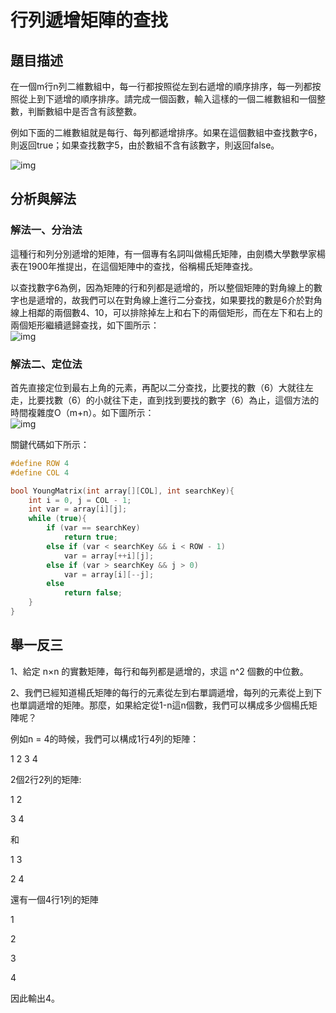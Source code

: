 # 行列遞增矩陣的查找

## 題目描述
在一個m行n列二維數組中，每一行都按照從左到右遞增的順序排序，每一列都按照從上到下遞增的順序排序。請完成一個函數，輸入這樣的一個二維數組和一個整數，判斷數組中是否含有該整數。

例如下面的二維數組就是每行、每列都遞增排序。如果在這個數組中查找數字6，則返回true；如果查找數字5，由於數組不含有該數字，則返回false。

![img](../images/23~24/23.1.gif)


## 分析與解法
### 解法一、分治法

這種行和列分別遞增的矩陣，有一個專有名詞叫做楊氏矩陣，由劍橋大學數學家楊表在1900年推提出，在這個矩陣中的查找，俗稱楊氏矩陣查找。

以查找數字6為例，因為矩陣的行和列都是遞增的，所以整個矩陣的對角線上的數字也是遞增的，故我們可以在對角線上進行二分查找，如果要找的數是6介於對角線上相鄰的兩個數4、10，可以排除掉左上和右下的兩個矩形，而在左下和右上的兩個矩形繼續遞歸查找，如下圖所示：  
![img](../images/23~24/23.2.gif)

### 解法二、定位法
首先直接定位到最右上角的元素，再配以二分查找，比要找的數（6）大就往左走，比要找數（6）的小就往下走，直到找到要找的數字（6）為止，這個方法的時間複雜度O（m+n）。如下圖所示：  
![img](../images/23~24/23.3.gif)

關鍵代碼如下所示：  
```c
#define ROW 4
#define COL 4

bool YoungMatrix(int array[][COL], int searchKey){
	int i = 0, j = COL - 1;
	int var = array[i][j];
	while (true){
		if (var == searchKey)
			return true;
		else if (var < searchKey && i < ROW - 1)
			var = array[++i][j];
		else if (var > searchKey && j > 0)
			var = array[i][--j];
		else
			return false;
	}
}
```

## 舉一反三

1、給定 n×n 的實數矩陣，每行和每列都是遞增的，求這 n^2 個數的中位數。

2、我們已經知道楊氏矩陣的每行的元素從左到右單調遞增，每列的元素從上到下也單調遞增的矩陣。那麼，如果給定從1-n這n個數，我們可以構成多少個楊氏矩陣呢？

例如n = 4的時候，我們可以構成1行4列的矩陣：

1 2 3 4

2個2行2列的矩陣:

1 2

3 4

和

1 3

2 4

還有一個4行1列的矩陣

1

2

3

4

因此輸出4。
